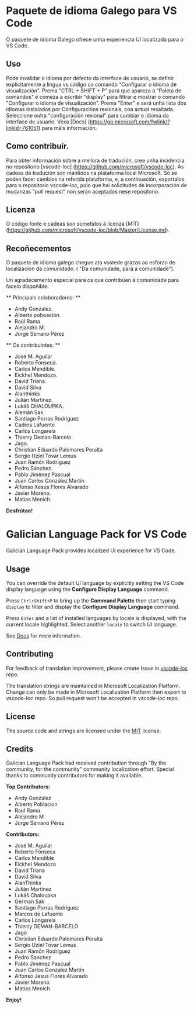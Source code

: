 #  Paquete de idioma Galego para VS Code

O paquete de idioma Galego ofrece unha experiencia UI localizada para o VS Code.

## Uso

Pode invalidar o idioma por defecto da interface de usuario, se definir explicitamente a lingua vs código co comando "Configurar o idioma de visualización".
Prema "CTRL + SHIFT + P" para que apareza a "Paleta de comandos" e comeza a escribir "display" para filtrar e mostrar o comando "Configurar o idioma de visualización".
Prema "Enter" e será unha lista dos idiomas instalados por Configuracións rexionais, coa actual resaltada. Seleccione outra "configuración rexional" para cambiar o idioma da interface de usuario.
Vexa [Docs] (https://go.microsoft.com/fwlink/?linkid=761051) para máis información.

## Como contribuír.

Para obter información sobre a mellora de tradución, cree unha incidencia no repositorio [vscode-loc] (https://github.com/microsoft/vscode-loc).
As cadeas de tradución son mantidos na plataforma local Microsoft. Só se poden facer cambios na referida plataforma, e, a continuación, exportalos para o repositorio vscode-loc, polo que hai solicitudes de incorporación de mudanzas "pull request" non serán aceptados nese repositorio.

## Licenza

O código fonte e cadeas son sometidos á licenza [MIT] (https://github.com/microsoft/vscode-loc/blob/Master/License.md).

## Recoñecementos

O paquete de idioma galego chegue ata vostede grazas ao esforzo de localización da comunidade. 
( "Da comunidade, para a comunidade").

Un agradecemento especial para os que contribúen á comunidade para facelo dispoñible.

** Principais colaboradores: **

* Andy Gonzalez.
* Alberto poboación.
* Raúl Rama
* Alejandro M.
* Jorge Serrano Pérez


** Os contribuíntes: **

* José M. Aguilar
* Roberto Fonseca.
* Carlos Mendible.
* Eickhel Mendoza.
* David Triana.
* David Silva
* Alanthinks
* Julián Martínez.
* Lukáš CHALOUPKA.
* Alemán Sak.
* Santiago Porras Rodríguez
* Cadros Lafuente
* Carlos Longarela
* Thierry Deman-Barcelo
* Jago.
* Christian Eduardo Palomares Peralta
* Sergio Uziel Tovar Lemus
* Juan Ramón Rodríguez
* Pedro Sánchez.
* Pablo Jiménez Pascual
* Juan Carlos González Martín
* Alfonso Xesús Flores Alvarado
* Javier Moreno.
* Matias Menich.

**Desfrútao!**


# Galician Language Pack for VS Code

Galician Language Pack provides localized UI experience for VS Code.

## Usage

You can override the default UI language by explicitly setting the VS Code display language using the **Configure Display Language** command.

Press `Ctrl+Shift+P` to bring up the **Command Palette** then start typing `display` to filter and display the **Configure Display Language** command.

Press `Enter` and a list of installed languages by locale is displayed, with the current locale highlighted. Select another `locale` to switch UI language.

See [Docs](https://go.microsoft.com/fwlink/?LinkId=761051) for more information.

## Contributing

For feedback of translation improvement, please create Issue in [vscode-loc](https://github.com/microsoft/vscode-loc) repo.

The translation strings are maintained in Microsoft Localization Platform. Change can only be made in Microsoft Localization Platform then export to vscode-loc repo. So pull request won't be accepted in vscode-loc repo.

## License

The source code and strings are licensed under the [MIT](https://github.com/Microsoft/vscode-loc/blob/master/LICENSE.md) license.

## Credits

Galician Language Pack had received contribution through "By the community, for the community" community localization effort. Special thanks to community contributors for making it available.

**Top Contributors:**

* Andy Gonzalez
* Alberto Poblacion
* Raul Rama
* Alejandro M
* Jorge Serrano Pérez

**Contributors:**

* José M. Aguilar
* Roberto Fonseca
* Carlos Mendible
* Eickhel Mendoza
* David Triana
* David Silva
* AlanThinks
* Julián Martínez
* Lukáš Chaloupka
* German Sak
* Santiago Porras Rodríguez
* Marcos de Lafuente
* Carlos Longarela
* Thierry DEMAN-BARCELO
* Jago
* Christian Eduardo Palomares Peralta
* Sergio Uziel Tovar Lemus
* Juan Ramón Rodríguez
* Pedro Sanchez
* Pablo Jiménez Pascual
* Juan Carlos Gonzalez Martin
* Alfonso Jesus Flores Alvarado
* Javier Moreno
* Matias Menich

**Enjoy!**
